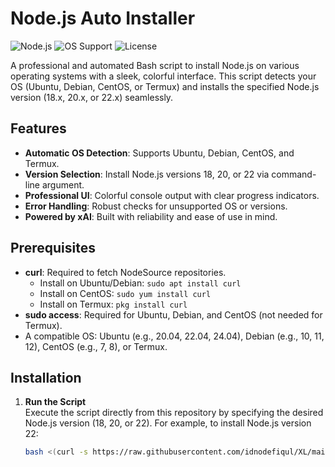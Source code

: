 # Node.js Auto Installer

![Node.js](https://img.shields.io/badge/Node.js-18%20%7C%2020%20%7C%2022-brightgreen)
![OS Support](https://img.shields.io/badge/OS-Ubuntu%20%7C%20Debian%20%7C%20CentOS%20%7C%20Termux-blue)
![License](https://img.shields.io/badge/License-MIT-yellow)

A professional and automated Bash script to install Node.js on various operating systems with a sleek, colorful interface. This script detects your OS (Ubuntu, Debian, CentOS, or Termux) and installs the specified Node.js version (18.x, 20.x, or 22.x) seamlessly.

## Features
- **Automatic OS Detection**: Supports Ubuntu, Debian, CentOS, and Termux.
- **Version Selection**: Install Node.js versions 18, 20, or 22 via command-line argument.
- **Professional UI**: Colorful console output with clear progress indicators.
- **Error Handling**: Robust checks for unsupported OS or versions.
- **Powered by xAI**: Built with reliability and ease of use in mind.

## Prerequisites
- **curl**: Required to fetch NodeSource repositories.
  - Install on Ubuntu/Debian: `sudo apt install curl`
  - Install on CentOS: `sudo yum install curl`
  - Install on Termux: `pkg install curl`
- **sudo access**: Required for Ubuntu, Debian, and CentOS (not needed for Termux).
- A compatible OS: Ubuntu (e.g., 20.04, 22.04, 24.04), Debian (e.g., 10, 11, 12), CentOS (e.g., 7, 8), or Termux.

## Installation
1. **Run the Script**  
   Execute the script directly from this repository by specifying the desired Node.js version (18, 20, or 22). For example, to install Node.js version 22:

   ```bash
   bash <(curl -s https://raw.githubusercontent.com/idnodefiqul/XL/main/install_node.sh) 22
